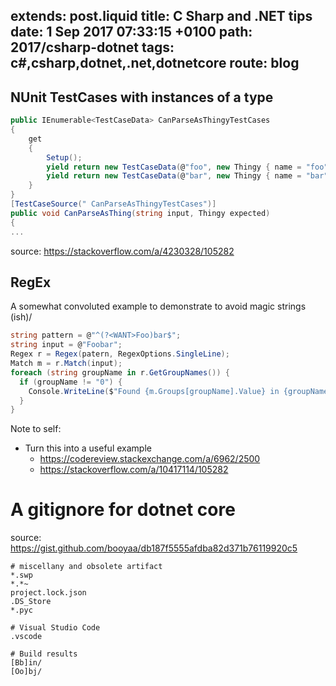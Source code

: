 extends: post.liquid
title: C Sharp and .NET tips
date: 1 Sep 2017 07:33:15 +0100
path: 2017/csharp-dotnet
tags: c#,csharp,dotnet,.net,dotnetcore
route: blog
---

## NUnit TestCases with instances of a type

```csharp
public IEnumerable<TestCaseData> CanParseAsThingyTestCases
{
    get
    {
        Setup();
        yield return new TestCaseData(@"foo", new Thingy { name = "foo" });
        yield return new TestCaseData(@"bar", new Thingy { name = "bar" });        
    }
}
[TestCaseSource(" CanParseAsThingyTestCases")]
public void CanParseAsThing(string input, Thingy expected)
{
...
```

source: https://stackoverflow.com/a/4230328/105282

## RegEx

A somewhat convoluted example to demonstrate to avoid magic strings (ish)/

```csharp
string pattern = @"^(?<WANT>Foo)bar$";
string input = @"Foobar";
Regex r = Regex(patern, RegexOptions.SingleLine);
Match m = r.Match(input);
foreach (string groupName in r.GetGroupNames()) {
  if (groupName != "0") {
    Console.WriteLine($"Found {m.Groups[groupName].Value} in {groupName}");
  }
}
```

Note to self:
- Turn this into a useful example
  - https://codereview.stackexchange.com/a/6962/2500
  - https://stackoverflow.com/a/10417114/105282

# A gitignore for dotnet core

source: https://gist.github.com/booyaa/db187f5555afdba82d371b76119920c5

```.gitgnore
# miscellany and obsolete artifact
*.swp
*.*~
project.lock.json
.DS_Store
*.pyc

# Visual Studio Code
.vscode

# Build results
[Bb]in/
[Oo]bj/
```

